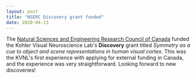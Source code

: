```yaml
---
layout: post
title: "NSERC Discovery grant funded"
date: 2020-04-23
---
```


The [Natural Sciences and Engineering Research Council of Canada](https://www.nserc-crsng.gc.ca/index_eng.asp) funded the Kohler Visual Neuroscience Lab's **Discovery** grant titled *Symmetry as a cue to object and scene representations in human visual cortex*. This was the KVNL's first experience with applying for external funding in Canada, and the experience was very straightforward. Looking forward to new discoveries!  